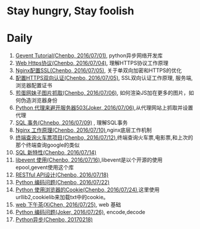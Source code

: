 # Stay hungry, Stay foolish


# Daily

1. [Gevent Tutorial(Chenbo, 2016/07/01)](http://xlambda.com/gevent-tutorial/), python异步网络开发库
2. [Web Https协议(Chenbo, 2016/07/04)](https://cattail.me/tech/2015/11/30/how-https-works.html), 理解HTTPS协议工作原理
3. [Nginx配置SSL(Chenbo, 2016/07/05)](http://seanlook.com/2015/05/28/nginx-ssl/), 关于单双向加密和HTTPS的优化
4. [配置HTTPS双向认证(Chenbo, 2016/07/05)](http://my.oschina.net/nearzk/blog/485652), SSL双向认证工作原理, 服务端, 浏览器配置证书
5. [煎蛋网妹子图片抓取(Chenbo, 2016/07/06)](./static/articles/meizi.md), 如何渲染JS加在更多的图片，如何伪造浏览器身份
6. [Python 代理来避开服务器503(Joker, 2016/07/06)](http://platinhom.github.io/2016/01/21/proxy-py/),从代理网站上抓取并设置代理
7. [SQL 事务(Chnebo, 2016/07/09)](http://mp.weixin.qq.com/s?__biz=MzAxODI5ODMwOA==&mid=2666539350&idx=1&sn=060ba9ce1b55efb7343068f83c23c9bd&scene=0#wechat_redirect) , 理解SQL事务
8. [Nginx 工作原理(Chenbo, 2016/07/10)](http://mp.weixin.qq.com/s?__biz=MzAxODI5ODMwOA==&mid=2666539355&idx=1&sn=820961a75ceec72c3700410dcc75f882&scene=0#wechat_redirect),nginx底层工作机制
9. [终端查询火车票项目(Chenbo, 2016/07/12)](http://mp.weixin.qq.com/s?__biz=MzAwNDc0MTUxMw==&mid=2649639242&idx=1&sn=e2c588421a1c615bd1b8844c79764fd9&scene=0#wechat_redirect),终端查询火车票,电影票,和上次的那个终端查询google的类似
10. [SQL 新特性(Chenbo, 2016/07/14)](http://mp.weixin.qq.com/s?__biz=MjM5NzAzMTY4NQ==&mid=2653928733&idx=1&sn=3988f37f77a32bd19bc7ec94889168cb&scene=0#wechat_redirect)
11. [libevent 使用(Chenbo, 2016/07/16)](http://mp.weixin.qq.com/s?__biz=MzAxODI5ODMwOA==&mid=2666539401&idx=1&sn=fef7736b718c28666b7c04a3080e009a&scene=0#wechat_redirect),libevent是以个开源的使用epool,gevent使用这个库
12. [RESTful API设计(Chenbo, 2016/07/18)](http://www.ruanyifeng.com/blog/2014/05/restful_api.html)
13. [Python 编码问题(Chenbo, 2016/07/22)](http://wklken.me/posts/2013/08/31/python-extra-coding-intro.html)
14. [Python 使用浏览器的Cookie(Chenbo, 2016/07/24)](./static/articles/python-cookie.md),这里使用urllib2,cookielib来加载txt中的cookie。
15. [web 下午茶(XiChen, 2016/07/25)](http://www.kancloud.cn/kancloud/tealeaf-http/43837), web 基础
16. [Python 编码问题(Joker, 2016/07/26)](https://segmentfault.com/a/1190000006037333), encode,decode
17. [Python异步(Chenbo, 20170218)](https://zhuanlan.zhihu.com/p/25228075?winzoom=1)
